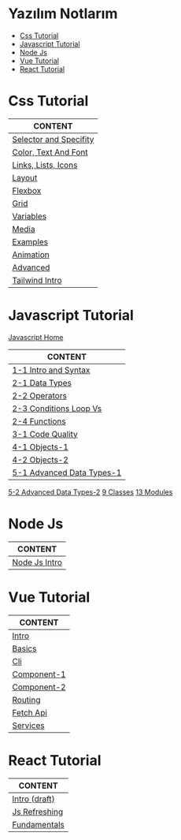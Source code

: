 <h1>Yazılım Notlarım</h1>

- [Css Tutorial](#css-tutorial)
- [Javascript Tutorial](#javascript-tutorial)
- [Node Js](#node-js)
- [Vue Tutorial](#vue-tutorial)
- [React Tutorial](#react-tutorial)


# Css Tutorial

CONTENT |
--- |
[Selector and Specifity](./web-css/css-intro-01-Selector-Specifity.md) |
[Color, Text And Font](./web-css/css-intro-02-Color-Text-Font.md) |
[Links, Lists, Icons](./web-css/css-intro-03-Links-Lists-Icons.md) |
[Layout](./web-css/css-intro-05-Layout.md) |
[Flexbox](./web-css/css-intro-06-Flexbox.md) |
[Grid](./web-css/css-intro-07-Grid.md) |
[Variables](./web-css/css-intro-08-Variables.md) |
[Media](./web-css/css-intro-09-media.md) |
[Examples](./web-css/css-intro-10-Examples.md) |
[Animation](./web-css/css-intro-11-Animation.md) |
[Advanced](./web-css/css-intro-12-Advanced.md) |
[Tailwind Intro](./web-css/css-tailwind-intro.md) |

# Javascript Tutorial

[Javascript Home](./web-javascript/README.md)

CONTENT |
--- |
[1-1 Intro and Syntax](./web-javascript/js-intro-1-1-intro-and-syntax.md) |
[2-1 Data Types](./web-javascript/js-intro-2-1-data-types.md) |
[2-2 Operators](./web-javascript/js-intro-2-2-operators.md) |
[2-3 Conditions Loop Vs](./web-javascript/js-intro-2-3-if-and-loops.md) |
[2-4 Functions](./web-javascript/js-intro-2-4-functions.md) |
[3-1 Code Quality](./web-javascript/js-intro-3-code-quality.md) |
[4-1 Objects-1](./web-javascript/js-intro-04-1-objects.md) |
[4-2 Objects-2](./web-javascript/js-intro-04-2-objects.md) |
[5-1 Advanced Data Types-1](./web-javascript/js-intro-05-1-advanced-data-types.md) |
[5-2 Advanced Data Types-2](./web-javascript/js-intro-05-2-advanced-data-types-2.md)
[9 Classes](./web-javascript/js-intro-09-1-Classes.md)
[13 Modules](./web-javascript/js-intro-13-1-Modules.md)


# Node Js

CONTENT |
--- |
[Node Js Intro](./web-javascript/node-js-intro.md) |


# Vue Tutorial

CONTENT |
--- |
[Intro](./vue/js-vue-1-1-intro.md) |
[Basics](./vue/js-vue-1-2-basics.md) |
[Cli](./vue/js-vue-2-cli.md) |
[Component-1](./vue/js-vue-3-component-1.md) |
[Component-2](./vue/js-vue-3-component-2.md) |
[Routing](./vue/js-vue-5-Routing.md) |
[Fetch Api](./vue/js-vue-6-Fetch-Api.md) |
[Services](./vue/js-vue-7-Services.md) |


# React Tutorial

CONTENT |
--- |
[Intro (draft)](./react/react-1-Intro.md) |
[Js Refreshing](./react/react-2-Js-Refreshing.md) |
[Fundamentals](./react/react-3-Fundamentals.md) |
